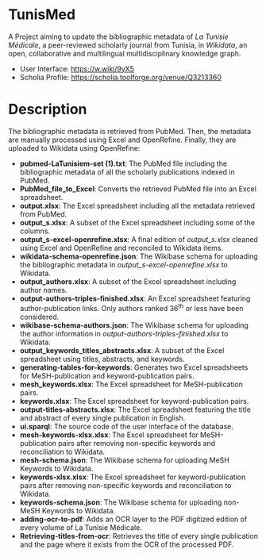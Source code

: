 # TunisMed
A Project aiming to update the bibliographic metadata of *La Tunisie Médicale*, a peer-reviewed scholarly journal from Tunisia, in *Wikidata*, an open, collaborative and multilingual multidisciplinary knowledge graph.

* User Interface: https://w.wiki/9yX5
* Scholia Profile: https://scholia.toolforge.org/venue/Q3213360

# Description
The bibliographic metadata is retrieved from PubMed. Then, the metadata are manually processed using Excel and OpenRefine. Finally, they are uploaded to Wikidata using OpenRefine:
- **pubmed-LaTunisiem-set (1).txt**: The PubMed file including the bibliographic metadata of all the scholarly publications indexed in PubMed.
- **PubMed_file_to_Excel**: Converts the retrieved PubMed file into an Excel spreadsheet.
- **output.xlsx**: The Excel spreadsheet including all the metadata retrieved from PubMed.
- **output_s.xlsx**: A subset of the Excel spreadsheet including some of the columns.
- **output_s-excel-openrefine.xlsx**: A final edition of *output_s.xlsx* cleaned using Excel and OpenRefine and reconciled to Wikidata items.
- **wikidata-schema-openrefine.json**: The Wikibase schema for uploading the bibliographic metadata in *output_s-excel-openrefine.xlsx* to Wikidata.
- **output_authors.xlsx**: A subset of the Excel spreadsheet including author names.
- **output-authors-triples-finished.xlsx**: An Excel spreadsheet featuring author-publication links. Only authors ranked 36<sup>th</sup> or less have been considered.
- **wikibase-schema-authors.json**: The Wikibase schema for uploading the author information in *output-authors-triples-finished.xlsx* to Wikidata.
- **output_keywords_titles_abstracts.xlsx**: A subset of the Excel spreadsheet using titles, abstracts, and keywords.
- **generating-tables-for-keywords**: Generates two Excel spreadsheets for MeSH-publication and keyword-publication pairs.
- **mesh_keywords.xlsx**: The Excel spreadsheet for MeSH-publication pairs.
- **keywords.xlsx**: The Excel spreadsheet for keyword-publication pairs.
- **output-titles-abstracts.xlsx**: The Excel spreadsheet featuring the title and abstract of every single publication in English.
- **ui.sparql**: The source code of the user interface of the database.
- **mesh-keywords-xlsx.xlsx**: The Excel spreadsheet for MeSH-publication pairs after removing non-specific keywords and reconciliation to Wikidata.
- **mesh-schema.json**: The Wikibase schema for uploading MeSH Keywords to Wikidata.
- **keywords-xlsx.xlsx**: The Excel spreadsheet for keyword-publication pairs after removing non-specific keywords and reconciliation to Wikidata.
- **keywords-schema.json**: The Wikibase schema for uploading non-MeSH Keywords to Wikidata.
- **adding-ocr-to-pdf**: Adds an OCR layer to the PDF digitized edition of every volume of La Tunisie Médicale.
- **Retrieving-titles-from-ocr**: Retrieves the title of every single publication and the page where it exists from the OCR of the processed PDF.
